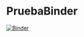 # PruebaBinder
[![Binder](https://mybinder.org/badge_logo.svg)](https://mybinder.org/v2/gh/liztg/PruebaBinder/HEAD)
